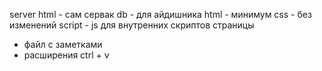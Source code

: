 server html - сам сервак
db - для айдишника
html - минимум
css - без изменений
script - js для внутренних скриптов страницы
+ файл с заметками
+ расширения ctrl + v
